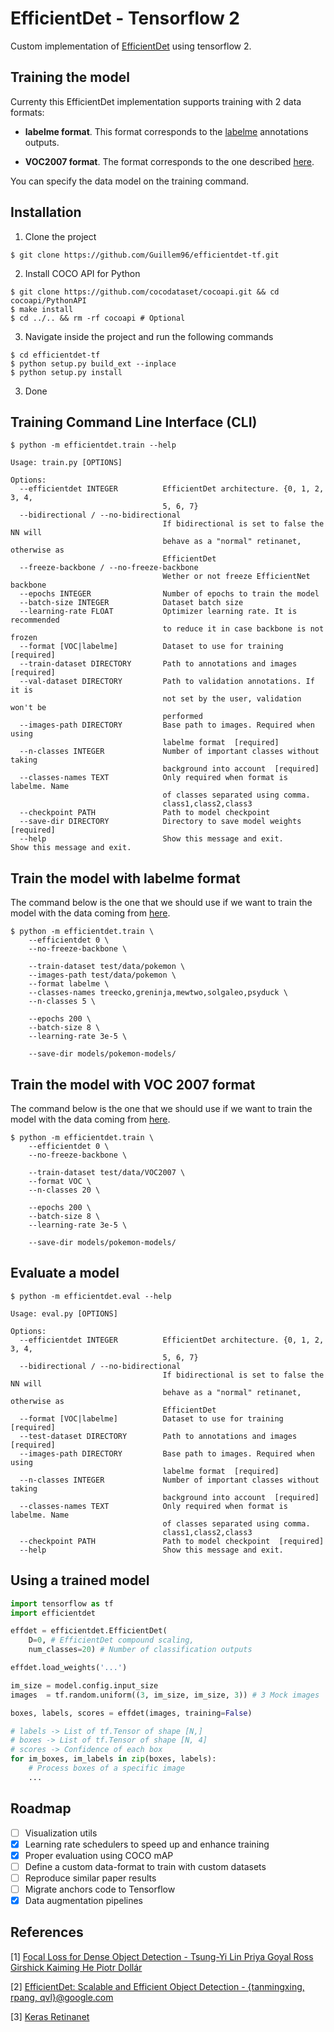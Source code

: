 # EfficientDet - Tensorflow 2 

Custom implementation of [EfficientDet](https://arxiv.org/abs/1911.09070) using 
tensorflow 2.


## Training the model

Currenty this EfficientDet implementation supports training with 2 data formats:

- **labelme format**. This format corresponds to the [labelme](https://github.com/wkentaro/labelme)
annotations outputs.

- **VOC2007 format**. The format corresponds to the one described [here](http://host.robots.ox.ac.uk/pascal/VOC/voc2007/).

You can specify the data model on the training command.


## Installation

1. Clone the project

```
$ git clone https://github.com/Guillem96/efficientdet-tf.git
```
2. Install COCO API for Python

```
$ git clone https://github.com/cocodataset/cocoapi.git && cd cocoapi/PythonAPI
$ make install
$ cd ../.. && rm -rf cocoapi # Optional 
```

3. Navigate inside the project and run the following commands

```
$ cd efficientdet-tf
$ python setup.py build_ext --inplace
$ python setup.py install
```

3. Done 

## Training Command Line Interface (CLI)

```
$ python -m efficientdet.train --help

Usage: train.py [OPTIONS]

Options:
  --efficientdet INTEGER          EfficientDet architecture. {0, 1, 2, 3, 4,
                                  5, 6, 7}
  --bidirectional / --no-bidirectional
                                  If bidirectional is set to false the NN will
                                  behave as a "normal" retinanet, otherwise as
                                  EfficientDet
  --freeze-backbone / --no-freeze-backbone
                                  Wether or not freeze EfficientNet backbone
  --epochs INTEGER                Number of epochs to train the model
  --batch-size INTEGER            Dataset batch size
  --learning-rate FLOAT           Optimizer learning rate. It is recommended
                                  to reduce it in case backbone is not frozen
  --format [VOC|labelme]          Dataset to use for training  [required]
  --train-dataset DIRECTORY       Path to annotations and images  [required]
  --val-dataset DIRECTORY         Path to validation annotations. If it is
                                  not set by the user, validation won't be
                                  performed
  --images-path DIRECTORY         Base path to images. Required when using
                                  labelme format  [required]
  --n-classes INTEGER             Number of important classes without taking
                                  background into account  [required]
  --classes-names TEXT            Only required when format is labelme. Name
                                  of classes separated using comma.
                                  class1,class2,class3
  --checkpoint PATH               Path to model checkpoint
  --save-dir DIRECTORY            Directory to save model weights  [required]
  --help                          Show this message and exit.                  Show this message and exit.
```

## Train the model with labelme format

The command below is the one that we should use if we want to train the model with
the data coming from [here](https://github.com/Guillem96/efficientdet-tf/tree/master/test/data/pokemon).

```
$ python -m efficientdet.train \
    --efficientdet 0 \
    --no-freeze-backbone \

    --train-dataset test/data/pokemon \
    --images-path test/data/pokemon \
    --format labelme \
    --classes-names treecko,greninja,mewtwo,solgaleo,psyduck \
    --n-classes 5 \
    
    --epochs 200 \
    --batch-size 8 \
    --learning-rate 3e-5 \

    --save-dir models/pokemon-models/
```

## Train the model with VOC 2007 format

The command below is the one that we should use if we want to train the model with
the data coming from [here](https://github.com/Guillem96/efficientdet-tf/tree/master/test/data/VOC2007).

```
$ python -m efficientdet.train \
    --efficientdet 0 \
    --no-freeze-backbone \

    --train-dataset test/data/VOC2007 \
    --format VOC \
    --n-classes 20 \
    
    --epochs 200 \
    --batch-size 8 \
    --learning-rate 3e-5 \

    --save-dir models/pokemon-models/
```

## Evaluate a model

```
$ python -m efficientdet.eval --help

Usage: eval.py [OPTIONS]

Options:
  --efficientdet INTEGER          EfficientDet architecture. {0, 1, 2, 3, 4,
                                  5, 6, 7}
  --bidirectional / --no-bidirectional
                                  If bidirectional is set to false the NN will
                                  behave as a "normal" retinanet, otherwise as
                                  EfficientDet
  --format [VOC|labelme]          Dataset to use for training  [required]
  --test-dataset DIRECTORY        Path to annotations and images  [required]
  --images-path DIRECTORY         Base path to images. Required when using
                                  labelme format  [required]
  --n-classes INTEGER             Number of important classes without taking
                                  background into account  [required]
  --classes-names TEXT            Only required when format is labelme. Name
                                  of classes separated using comma.
                                  class1,class2,class3
  --checkpoint PATH               Path to model checkpoint  [required]
  --help                          Show this message and exit.
```
## Using a trained model

```python
import tensorflow as tf
import efficientdet

effdet = efficientdet.EfficientDet(
    D=0, # EfficientDet compound scaling,
    num_classes=20) # Number of classification outputs

effdet.load_weights('...')

im_size = model.config.input_size
images  = tf.random.uniform((3, im_size, im_size, 3)) # 3 Mock images

boxes, labels, scores = effdet(images, training=False)

# labels -> List of tf.Tensor of shape [N,]
# boxes -> List of tf.Tensor of shape [N, 4]
# scores -> Confidence of each box
for im_boxes, im_labels in zip(boxes, labels):
    # Process boxes of a specific image
    ...
```

## Roadmap

- [ ] Visualization utils
- [x] Learning rate schedulers to speed up and enhance training
- [x] Proper evaluation using COCO mAP
- [ ] Define a custom data-format to train with custom datasets
- [ ] Reproduce similar paper results
- [ ] Migrate anchors code to Tensorflow
- [x] Data augmentation pipelines

## References

[1] [Focal Loss for Dense Object Detection - Tsung-Yi Lin Priya Goyal Ross Girshick Kaiming He Piotr Dollár](https://arxiv.org/abs/1708.02002)

[2] [EfficientDet: Scalable and Efficient Object Detection - {tanmingxing, rpang, qvl}@google.com](https://arxiv.org/abs/1911.09070)

[3] [Keras Retinanet](https://github.com/fizyr/keras-retinanet/)

